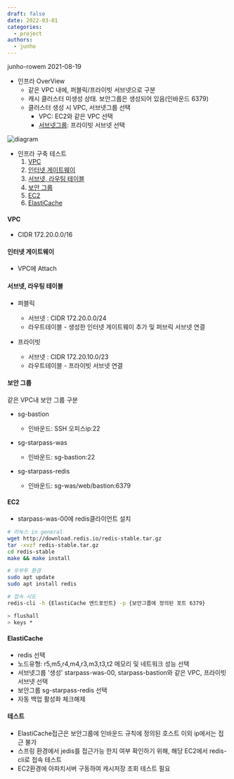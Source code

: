 ```yaml
---
draft: false
date: 2022-03-01
categories:
  - project
authors:
  - junho
---
```


junho-rowem 2021-08-19

- 인프라 OverView
  - 같은 VPC 내에, 퍼블릭/프라이빗 서브넷으로 구분
  - 캐시 클러스터 미생성 상태. 보안그룹은 생성되어 있음(인바운드 6379)
  - 클러스터 생성 시 VPC, 서브넷그룹 선택
    - VPC: EC2와 같은 VPC 선택
    - [서브넷그룹](https://docs.aws.amazon.com/AmazonElastiCache/latest/red-ug/SubnetGroups.html): 프라이빗 서브넷 선택 

![diagram](../assets/images/aws_architecture.jpg)

- 인프라 구축 테스트
  1. [VPC](#vpc)
  2. [인터넷 게이트웨이](#인터넷-게이트웨이)
  3. [서브넷, 라우팅 테이블](#서브넷-라우팅-테이블)
  4. [보안 그룹](#보안-그룹)
  5. [EC2](#ec2)
  5. [ElastiCache](#elasticache)

#### VPC
- CIDR 172.20.0.0/16

#### 인터넷 게이트웨이
- VPC에 Attach

#### 서브넷, 라우팅 테이블
- 퍼블릭
  - 서브넷 : CIDR 172.20.0.0/24
  - 라우트테이블 - 생성한 인터넷 게이트웨이 추가 및 퍼브릭 서브넷 연결

- 프라이빗
  - 서브넷 : CIDR 172.20.10.0/23
  - 라우트테이블 - 프라이빗 서브넷 연결

#### 보안 그룹
같은 VPC내 보안 그룹 구분

- sg-bastion
  - 인바운드: SSH 오피스ip:22

- sg-starpass-was
  - 인바운드: sg-bastion:22

- sg-starpass-redis
  - 인바운드: sg-was/web/bastion:6379


#### EC2
- starpass-was-00에 redis클라이언트 설치

```sh
# 리눅스 in general
wget http://download.redis.io/redis-stable.tar.gz
tar -xvzf redis-stable.tar.gz
cd redis-stable
make && make install

# 우부투 환경
sudo apt update
sudo apt install redis

# 접속 시도
redis-cli -h {ElastiCache 엔드포인트} -p {보안그룹에 정의된 포트 6379}

> flushall
> keys *
```

#### ElastiCache
- redis 선택
- 노드유형: r5,m5,r4,m4,r3,m3,t3,t2 메모리 및 네트워크 성능 선택
- 서브넷그룹 '생성' starpass-was-00, starpass-bastion와 같은 VPC, 프라이빗 서브넷 선택
- 보안그룹 sg-starpass-redis 선택 
- 자동 백업 활성화 체크해제


#### 테스트
- ElastiCache접근은 보안그룹에 인바운드 규칙에 정의된 호스트 이외 ip에서는 접근 불가
- 스프링 환경에서 jedis를 접근가능 한지 여부 확인하기 위해, 해당 EC2에서 redis-cli로 접속 테스트
- EC2환경에 아파치서버 구동하여 캐시저장 조회 테스트 필요
